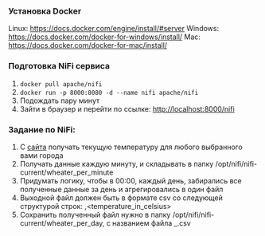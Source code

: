### Установка Docker
Linux: https://docs.docker.com/engine/install/#server
Windows: https://docs.docker.com/docker-for-windows/install/
Mac: https://docs.docker.com/docker-for-mac/install/

### Подготовка NiFi сервиса

1. `docker pull apache/nifi`
2. `docker run -p 8000:8080 -d --name nifi apache/nifi`
3. Подождать пару минут
4. Зайти в браузер и перейти по ссылке: <http://localhost:8000/nifi>

### Задание по NiFi:
1. С [сайта](https://openweathermap.org/current) получать текущую температуру для любого выбранного вами города
2. Получать данные каждую минуту, и складывать в папку /opt/nifi/nifi-current/wheater_per_minute
3. Придумать логику, чтобы в 00:00, каждый день, забирались все полученные данные за день и агрегировались в один файл
4. Выходной файл должен быть в формате csv со следующей структурой строк:
<datetime>,<temperature_in_celsius>
5. Сохранить полученный файл нужно в папку /opt/nifi/nifi-current/wheater_per_day, с названием файла <date>_<city>.csv